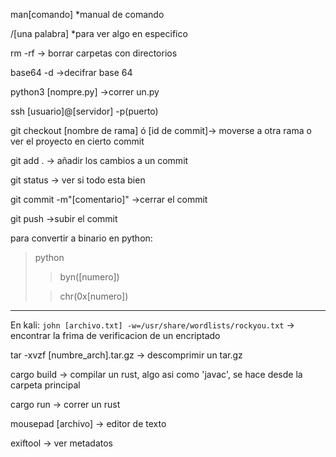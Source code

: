 man[comando] *manual de comando

/[una palabra] *para ver algo en especifico

rm -rf -> borrar carpetas con directorios

base64 -d ->decifrar base 64

python3 [nompre.py] ->correr un.py

ssh [usuario]@[servidor] -p(puerto)

git checkout [nombre de rama] ó [id de commit]-> moverse a otra rama o ver el proyecto en cierto commit

git add . -> añadir los cambios a un commit

git status -> ver si todo esta bien

git commit -m"[comentario]" ->cerrar el commit

git push ->subir el commit

para convertir a binario en python:
>python
>>byn([numero])
>
>>chr(0x[numero])

------
En kali:
`john [archivo.txt] -w=/usr/share/wordlists/rockyou.txt` -> encontrar la frima de verificacion de un encriptado

tar -xvzf [numbre_arch].tar.gz -> descomprimir un tar.gz

cargo build -> compilar un rust, algo asi como 'javac', se hace desde la carpeta principal

cargo run -> correr un rust

mousepad [archivo] -> editor de texto

exiftool -> ver metadatos